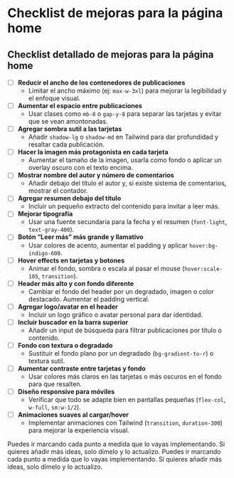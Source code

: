 # Checklist de mejoras para la página home


## Checklist detallado de mejoras para la página home

- [ ] **Reducir el ancho de los contenedores de publicaciones**
	- Limitar el ancho máximo (ej: `max-w-3xl`) para mejorar la legibilidad y el enfoque visual.
- [ ] **Aumentar el espacio entre publicaciones**
	- Usar clases como `mb-8` o `gap-y-8` para separar las tarjetas y evitar que se vean amontonadas.
- [ ] **Agregar sombra sutil a las tarjetas**
	- Añadir `shadow-lg` o `shadow-md` en Tailwind para dar profundidad y resaltar cada publicación.
- [ ] **Hacer la imagen más protagonista en cada tarjeta**
	- Aumentar el tamaño de la imagen, usarla como fondo o aplicar un overlay oscuro con el texto encima.
- [ ] **Mostrar nombre del autor y número de comentarios**
	- Añadir debajo del título el autor y, si existe sistema de comentarios, mostrar el contador.
- [ ] **Agregar resumen debajo del título**
	- Incluir un pequeño extracto del contenido para invitar a leer más.
- [ ] **Mejorar tipografía**
	- Usar una fuente secundaria para la fecha y el resumen (`font-light`, `text-gray-400`).
- [ ] **Botón “Leer más” más grande y llamativo**
	- Usar colores de acento, aumentar el padding y aplicar `hover:bg-indigo-600`.
- [ ] **Hover effects en tarjetas y botones**
	- Animar el fondo, sombra o escala al pasar el mouse (`hover:scale-105`, `transition`).
- [ ] **Header más alto y con fondo diferente**
	- Cambiar el fondo del header por un degradado, imagen o color destacado. Aumentar el padding vertical.
- [ ] **Agregar logo/avatar en el header**
	- Incluir un logo gráfico o avatar personal para dar identidad.
- [ ] **Incluir buscador en la barra superior**
	- Añadir un input de búsqueda para filtrar publicaciones por título o contenido.
- [ ] **Fondo con textura o degradado**
	- Sustituir el fondo plano por un degradado (`bg-gradient-to-r`) o textura sutil.
- [ ] **Aumentar contraste entre tarjetas y fondo**
	- Usar colores más claros en las tarjetas o más oscuros en el fondo para que resalten.
- [ ] **Diseño responsive para móviles**
	- Verificar que todo se adapte bien en pantallas pequeñas (`flex-col`, `w-full`, `sm:w-1/2`).
- [ ] **Animaciones suaves al cargar/hover**
	- Implementar animaciones con Tailwind (`transition`, `duration-300`) para mejorar la experiencia visual.

Puedes ir marcando cada punto a medida que lo vayas implementando. Si quieres añadir más ideas, solo dímelo y lo actualizo.
Puedes ir marcando cada punto a medida que lo vayas implementando. Si quieres añadir más ideas, solo dímelo y lo actualizo.